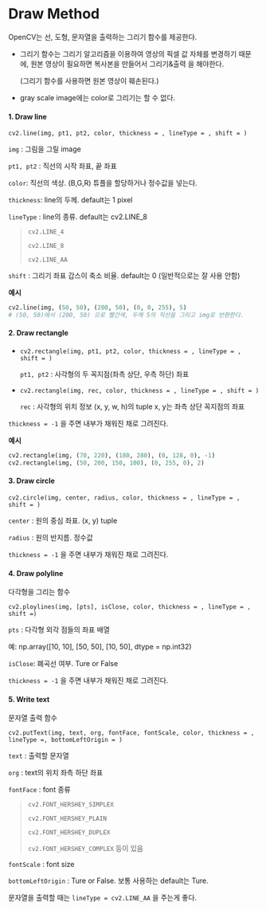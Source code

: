 # Draw Method

OpenCV는 선, 도형, 문자열을 출력하는 그리기 함수를 제공한다.

- 그리기 함수는 그리기 알고리즘을 이용하여 영상의 픽셀 값 자체를 변경하기 때문에, 원본 영상이 필요하면 복사본을 만들어서 그리기&출력 을 해야한다.

  (그리기 함수를 사용하면 원본 영상이 훼손된다.)

- gray scale image에는 color로 그리기는 할 수 없다.



#### 1. Draw line 

`cv2.line(img, pt1, pt2, color, thickness = , lineType = , shift = )`

`img` : 그림을 그릴 image

`pt1, pt2` : 직선의 시작 좌표, 끝 좌표

`color`: 직선의 색상.  (B,G,R) 튜플을 할당하거나 정수값을 넣는다.

`thickness`: line의 두께.  default는 1 pixel

`lineType` : line의 종류.  default는 cv2.LINE_8

> `cv2.LINE_4`
>
> `cv2.LINE_8`
>
> `cv2.LINE_AA`

`shift` : 그리기 좌표 갑스이 축소 비율. default는 0 (일반적으로는 잘 사용 안함)



**예시**

```python
cv2.line(img, (50, 50), (200, 50), (0, 0, 255), 5)
# (50, 50)에서 (200, 50) 으로 빨간색, 두께 5의 직선을 그리고 img로 반환한다.
```



#### 2. Draw rectangle 

- `cv2.rectangle(img, pt1, pt2, color, thickness = , lineType = , shift = )`

  `pt1, pt2` : 사각형의 두 꼭지점(좌측 상단, 우측 하단) 좌표

- `cv2.rectangle(img, rec, color, thickness = , lineType = , shift = )`

  `rec` : 사각형의 위치 정보 (x, y, w, h)의 tuple  x, y는 좌측 상단 꼭지점의 좌표

`thickness = -1` 을 주면 내부가 채워진 채로 그려진다.

**예시**

```python
cv2.rectangle(img, (70, 220), (180, 280), (0, 128, 0), -1)
cv2.rectangle(img, (50, 200, 150, 100), (0, 255, 0), 2)
```



#### 3. Draw circle

`cv2.circle(img, center, radius, color, thickness = , lineType = , shift = )`

`center` : 원의 중심 좌표. (x, y) tuple

`radius` : 원의 반지름. 정수값

`thickness = -1` 을 주면 내부가 채워진 채로 그려진다.



#### 4. Draw polyline

다각형을 그리는 함수

`cv2.ploylines(img, [pts], isClose, color, thickness = , lineType = , shift =)`

`pts` : 다각형 외각 점들의 좌표 배열 

예: np.array([10, 10], [50, 50], [10, 50], dtype = np.int32)

`isClose`: 폐곡선 여부. Ture or False

`thickness = -1` 을 주면 내부가 채워진 채로 그려진다.



#### 5. Write text

문자열 출력 함수

`cv2.putText(img, text, org, fontFace, fontScale, color, thickness = , lineType =, bottomLeftOrigin = )`

`text` : 출력할 문자열

`org` : text의 위치 좌측 하단 좌표

`fontFace` : font 종류  

>  `cv2.FONT_HERSHEY_SIMPLEX`
>
> `cv2.FONT_HERSHEY_PLAIN`
>
> `cv2.FONT_HERSHEY_DUPLEX`
>
> `cv2.FONT_HERSHEY_COMPLEX` 등이 있음 

`fontScale` : font size

`bottomLeftOrigin` : Ture or False. 보통 사용하는 default는 Ture.

문자열을 출력할 때는 `lineType = cv2.LINE_AA` 을 주는게 좋다.